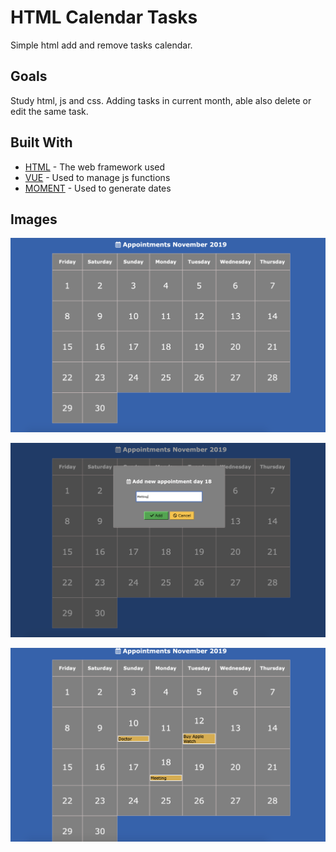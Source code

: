 # HTML Calendar Tasks

Simple html add and remove tasks calendar.

## Goals

Study html, js and css. Adding tasks in current month, able also delete or edit the same task.

## Built With

* [HTML](http://www.dropwizard.io/1.0.2/docs/) - The web framework used
* [VUE](https://vuejs.org/) - Used to manage js functions
* [MOMENT](https://momentjs.com/) - Used to generate dates

## Images

![Empty calendar](https://github.com/wanderaraujo/calendar-tasks-html/blob/master/prints/image01.png)

![Add task calendar](https://github.com/wanderaraujo/calendar-tasks-html/blob/master/prints/image02.png)

![Tasks](https://github.com/wanderaraujo/calendar-tasks-html/blob/master/prints/image03.png)

